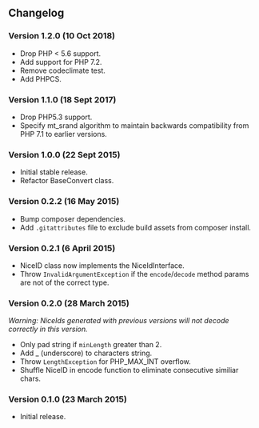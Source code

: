 Changelog
---------

### Version 1.2.0 (10 Oct 2018)

- Drop PHP < 5.6 support.
- Add support for PHP 7.2.
- Remove codeclimate test.
- Add PHPCS.

### Version 1.1.0 (18 Sept 2017)

- Drop PHP5.3 support.
- Specify mt_srand algorithm to maintain backwards compatibility from PHP 7.1 to earlier versions.

### Version 1.0.0 (22 Sept 2015)

- Initial stable release.
- Refactor BaseConvert class.

### Version 0.2.2 (16 May 2015)

- Bump composer dependencies.
- Add `.gitattributes` file to exclude build assets from composer install.

### Version 0.2.1 (6 April 2015)

- NiceID class now implements the NiceIdInterface.
- Throw `InvalidArgumentException` if the `encode`/`decode` method params are not of the correct type.

### Version 0.2.0 (28 March 2015)

_Warning: NiceIds generated with previous versions will not decode correctly in this version._

- Only pad string if `minLength` greater than 2.
- Add _ (underscore) to characters string.
- Throw `LengthException` for PHP_MAX_INT overflow.
- Shuffle NiceID in encode function to eliminate consecutive similiar chars.

### Version 0.1.0 (23 March 2015)

- Initial release.
